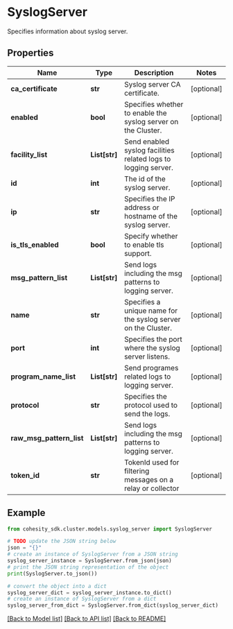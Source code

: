 # SyslogServer

Specifies information about syslog server.

## Properties

Name | Type | Description | Notes
------------ | ------------- | ------------- | -------------
**ca_certificate** | **str** | Syslog server CA certificate. | [optional] 
**enabled** | **bool** | Specifies whether to enable the syslog server on the Cluster. | [optional] 
**facility_list** | **List[str]** | Send enabled syslog facilities related logs to logging server. | [optional] 
**id** | **int** | The id of the syslog server. | [optional] 
**ip** | **str** | Specifies the IP address or hostname of the syslog server. | [optional] 
**is_tls_enabled** | **bool** | Specify whether to enable tls support. | [optional] 
**msg_pattern_list** | **List[str]** | Send logs including the msg patterns to logging server. | [optional] 
**name** | **str** | Specifies a unique name for the syslog server on the Cluster. | [optional] 
**port** | **int** | Specifies the port where the syslog server listens. | [optional] 
**program_name_list** | **List[str]** | Send programes related logs to logging server. | [optional] 
**protocol** | **str** | Specifies the protocol used to send the logs. | [optional] 
**raw_msg_pattern_list** | **List[str]** | Send logs including the msg patterns to logging server. | [optional] 
**token_id** | **str** | TokenId used for filtering messages on a relay or collector | [optional] 

## Example

```python
from cohesity_sdk.cluster.models.syslog_server import SyslogServer

# TODO update the JSON string below
json = "{}"
# create an instance of SyslogServer from a JSON string
syslog_server_instance = SyslogServer.from_json(json)
# print the JSON string representation of the object
print(SyslogServer.to_json())

# convert the object into a dict
syslog_server_dict = syslog_server_instance.to_dict()
# create an instance of SyslogServer from a dict
syslog_server_from_dict = SyslogServer.from_dict(syslog_server_dict)
```
[[Back to Model list]](../README.md#documentation-for-models) [[Back to API list]](../README.md#documentation-for-api-endpoints) [[Back to README]](../README.md)


